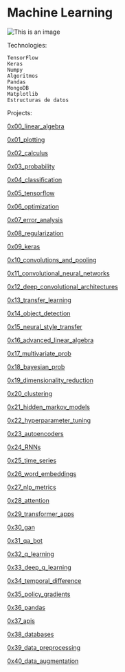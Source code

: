 #  Machine Learning 

![This is an image](https://custom-images.strikinglycdn.com/res/hrscywv4p/image/upload/c_limit,fl_lossy,h_1440,w_720,f_auto,q_auto/4159717/719641_918333.jpeg)


Technologies: 

    TensorFlow
    Keras
    Numpy
    Algoritmos
    Pandas
    MongoDB
    Matplotlib
    Estructuras de datos

Projects:

[0x00_linear_algebra](https://github.com/SilvanaJ90/holbertonschool-machine_learning/tree/main/math/linear_algebra)

[0x01_plotting](https://github.com/SilvanaJ90/holbertonschool-machine_learning/tree/main/math/plotting)

[0x02_calculus](https://github.com/SilvanaJ90/holbertonschool-machine_learning/tree/main/math/calculus)

[0x03_probability](https://github.com/SilvanaJ90/holbertonschool-machine_learning/tree/main/math/probability)

[0x04_classification](https://github.com/SilvanaJ90/holbertonschool-machine_learning/tree/main/supervised_learning/classification)

[0x05_tensorflow](https://github.com/SilvanaJ90/holbertonschool-machine_learning/tree/main/supervised_learning/tensorflow)

[0x06_optimization](https://github.com/SilvanaJ90/holbertonschool-machine_learning/tree/main/supervised_learning/optimization)

[0x07_error_analysis](https://github.com/SilvanaJ90/holbertonschool-machine_learning/tree/main/supervised_learning/error_analysis)

[0x08_regularization](https://github.com/SilvanaJ90/holbertonschool-machine_learning/tree/main/supervised_learning/regularization)

[0x09_keras](https://github.com/SilvanaJ90/holbertonschool-machine_learning/tree/main/supervised_learning/keras)

[0x10_convolutions_and_pooling](https://github.com/SilvanaJ90/holbertonschool-machine_learning/tree/main/math/convolutions_and_pooling)

[0x11_convolutional_neural_networks](https://github.com/SilvanaJ90/holbertonschool-machine_learning/tree/main/supervised_learning/cnn)

[0x12_deep_convolutional_architectures](https://github.com/SilvanaJ90/holbertonschool-machine_learning/tree/main/supervised_learning/deep_cnns)

[0x13_transfer_learning](https://github.com/SilvanaJ90/holbertonschool-machine_learning/tree/main/supervised_learning/transfer_learning)

[0x14_object_detection](https://github.com/SilvanaJ90/holbertonschool-machine_learning/tree/main/supervised_learning/object_detection)

[0x15_neural_style_transfer](https://github.com/SilvanaJ90/holbertonschool-machine_learning/tree/main/supervised_learning/neural_style_transfer)

[0x16_advanced_linear_algebra](https://github.com/SilvanaJ90/holbertonschool-machine_learning/tree/main/math/advanced_linear_algebra)

[0x17_multivariate_prob](https://github.com/SilvanaJ90/holbertonschool-machine_learning/tree/main/math/multivariate_prob)

[0x18_bayesian_prob](https://github.com/SilvanaJ90/holbertonschool-machine_learning/tree/main/math/bayesian_prob)

[0x19_dimensionality_reduction](https://github.com/SilvanaJ90/holbertonschool-machine_learning/tree/main/unsupervised_learning/dimensionality_reduction)

[0x20_clustering](https://github.com/SilvanaJ90/holbertonschool-machine_learning/tree/main/unsupervised_learning/clustering)

[0x21_hidden_markov_models](https://github.com/SilvanaJ90/holbertonschool-machine_learning/tree/main/unsupervised_learning/hmm)

[0x22_hyperparameter_tuning](https://github.com/SilvanaJ90/holbertonschool-machine_learning/tree/main/unsupervised_learning/hyperparameter_tuning)

[0x23_autoencoders](https://github.com/SilvanaJ90/holbertonschool-machine_learning/tree/main/unsupervised_learning/autoencoders)

[0x24_RNNs](https://github.com/SilvanaJ90/holbertonschool-machine_learning/tree/main/supervised_learning/RNNs)

[0x25_time_series](https://github.com/SilvanaJ90/holbertonschool-machine_learning/tree/main/supervised_learning/time_series)

[0x26_word_embeddings](https://github.com/SilvanaJ90/holbertonschool-machine_learning/tree/main/supervised_learning/word_embeddings)

[0x27_nlp_metrics](https://github.com/SilvanaJ90/holbertonschool-machine_learning/tree/main/supervised_learning/nlp_metrics)

[0x28_attention](https://github.com/SilvanaJ90/holbertonschool-machine_learning/tree/main/supervised_learning/attention)

[0x29_transformer_apps](https://github.com/SilvanaJ90/holbertonschool-machine_learning/tree/main/supervised_learning/transformer_apps)

[0x30_gan](https://github.com/SilvanaJ90/holbertonschool-machine_learning/tree/main/unsupervised_learning/gan)

[0x31_qa_bot](https://github.com/SilvanaJ90/holbertonschool-machine_learning/tree/main/supervised_learning/qa_bot)

[0x32_q_learning](https://github.com/SilvanaJ90/holbertonschool-machine_learning/tree/main/reinforcement_learning/q_learning)

[0x33_deep_q_learning](https://github.com/SilvanaJ90/holbertonschool-machine_learning/tree/main/reinforcement_learning/deep_q_learning)

[0x34_temporal_difference](https://github.com/SilvanaJ90/holbertonschool-machine_learning/tree/main/reinforcement_learning/temporal_difference)

[0x35_policy_gradients](https://github.com/SilvanaJ90/holbertonschool-machine_learning/tree/main/reinforcement_learning/policy_gradients)

[0x36_pandas](https://github.com/SilvanaJ90/holbertonschool-machine_learning/tree/main/pipeline/pandas)

[0x37_apis](https://github.com/SilvanaJ90/holbertonschool-machine_learning/tree/main/pipeline/apis)

[0x38_databases](https://github.com/SilvanaJ90/holbertonschool-machine_learning/tree/main/pipeline/databases)

[0x39_data_preprocessing](https://github.com/SilvanaJ90/holbertonschool-machine_learning/tree/main/pipeline/data_preprocessing)

[0x40_data_augmentation](https://github.com/SilvanaJ90/holbertonschool-machine_learning/tree/main/pipeline/data_augmentation)






